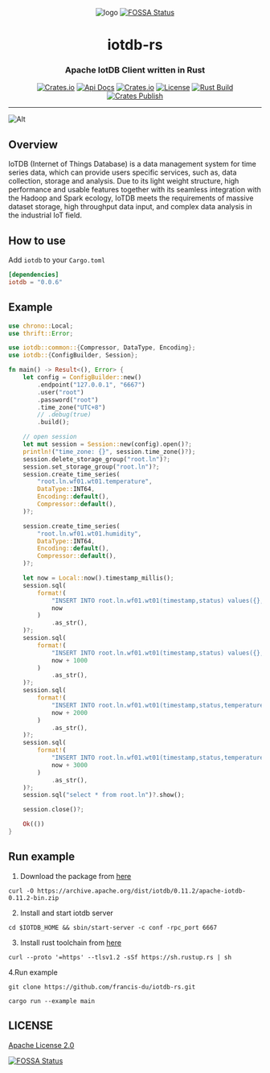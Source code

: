 <div align="center">

![logo](iotdb-rs.png)
[![FOSSA Status](https://app.fossa.com/api/projects/git%2Bgithub.com%2Ffrancis-du%2Fiotdb-rs.svg?type=shield)](https://app.fossa.com/projects/git%2Bgithub.com%2Ffrancis-du%2Fiotdb-rs?ref=badge_shield)

<h1>iotdb-rs</h1>
<h3>Apache IotDB Client written in Rust</h3>

[![Crates.io](https://img.shields.io/crates/v/iotdb?style=flat-square&color=%23E5531A)](https://crates.io/crates/iotdb)
[![Api Docs](https://img.shields.io/badge/Api-Doc-a94064?style=flat-square&color=%23E5531A)](https://docs.rs/iotdb)
[![Crates.io](https://img.shields.io/crates/d/iotdb?style=flat-square&color=%23E5531A)](https://crates.io/crates/iotdb)
[![License](https://img.shields.io/badge/license-Apache%202.0-blue?style=flat-square&color=%23E5531A)](https://github.com/francis-du/iotdb-rs/blob/main/LICENSE)
[![Rust Build](https://img.shields.io/github/workflow/status/francis-du/iotdb-rs/cargo-test?label=build&style=flat-square)](https://github.com/francis-du/iotdb-rs/actions?query=workflow%3Acargo-test)
[![Crates Publish](https://img.shields.io/github/workflow/status/francis-du/iotdb-rs/cargo-publish?label=publish&style=flat-square)](https://github.com/francis-du/iotdb-rs/actions?query=workflow%3Acargo-publish)

</div>

---

![Alt](https://repobeats.axiom.co/api/embed/15bcb8c6b0f3a63838c7ca62234867b58ec60b28.svg "Repobeats analytics image")

## Overview

IoTDB (Internet of Things Database) is a data management system for time series data, which can provide users specific
services, such as, data collection, storage and analysis. Due to its light weight structure, high performance and usable
features together with its seamless integration with the Hadoop and Spark ecology, IoTDB meets the requirements of
massive dataset storage, high throughput data input, and complex data analysis in the industrial IoT field.

## How to use

Add `iotdb` to your `Cargo.toml`

```toml
[dependencies]
iotdb = "0.0.6"
```

## Example

```rust
use chrono::Local;
use thrift::Error;

use iotdb::common::{Compressor, DataType, Encoding};
use iotdb::{ConfigBuilder, Session};

fn main() -> Result<(), Error> {
    let config = ConfigBuilder::new()
        .endpoint("127.0.0.1", "6667")
        .user("root")
        .password("root")
        .time_zone("UTC+8")
        // .debug(true)
        .build();

    // open session
    let mut session = Session::new(config).open()?;
    println!("time_zone: {}", session.time_zone()?);
    session.delete_storage_group("root.ln")?;
    session.set_storage_group("root.ln")?;
    session.create_time_series(
        "root.ln.wf01.wt01.temperature",
        DataType::INT64,
        Encoding::default(),
        Compressor::default(),
    )?;

    session.create_time_series(
        "root.ln.wf01.wt01.humidity",
        DataType::INT64,
        Encoding::default(),
        Compressor::default(),
    )?;

    let now = Local::now().timestamp_millis();
    session.sql(
        format!(
            "INSERT INTO root.ln.wf01.wt01(timestamp,status) values({},true)",
            now
        )
            .as_str(),
    )?;
    session.sql(
        format!(
            "INSERT INTO root.ln.wf01.wt01(timestamp,status) values({},false)",
            now + 1000
        )
            .as_str(),
    )?;
    session.sql(
        format!(
            "INSERT INTO root.ln.wf01.wt01(timestamp,status,temperature) values({},false,18.36)",
            now + 2000
        )
            .as_str(),
    )?;
    session.sql(
        format!(
            "INSERT INTO root.ln.wf01.wt01(timestamp,status,temperature) values({},true,32.23)",
            now + 3000
        )
            .as_str(),
    )?;
    session.sql("select * from root.ln")?.show();

    session.close()?;

    Ok(())
}
```

## Run example

1. Download the package from [here](https://archive.apache.org/dist/iotdb)

```shell
curl -O https://archive.apache.org/dist/iotdb/0.11.2/apache-iotdb-0.11.2-bin.zip
```

2. Install and start iotdb server

```shell
cd $IOTDB_HOME && sbin/start-server -c conf -rpc_port 6667
```

3. Install rust toolchain from [here](https://www.rust-lang.org/tools/install)

```shell
curl --proto '=https' --tlsv1.2 -sSf https://sh.rustup.rs | sh
```

4.Run example

```shell
git clone https://github.com/francis-du/iotdb-rs.git

cargo run --example main
```

## LICENSE

[Apache License 2.0](LICENSE)


[![FOSSA Status](https://app.fossa.com/api/projects/git%2Bgithub.com%2Ffrancis-du%2Fiotdb-rs.svg?type=large)](https://app.fossa.com/projects/git%2Bgithub.com%2Ffrancis-du%2Fiotdb-rs?ref=badge_large)